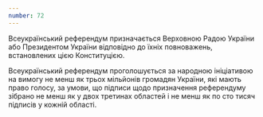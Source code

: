 ```yaml
---
number: 72
---
```


Всеукраїнський референдум призначається Верховною Радою України або Президентом України відповідно до їхніх повноважень,
встановлених цією Конституцією.

Всеукраїнський референдум проголошується за народною ініціативою на вимогу не менш як трьох мільйонів громадян України,
які мають право голосу, за умови, що підписи щодо призначення референдуму зібрано не менш як у двох третинах областей і
не менш як по сто тисяч підписів у кожній області.
